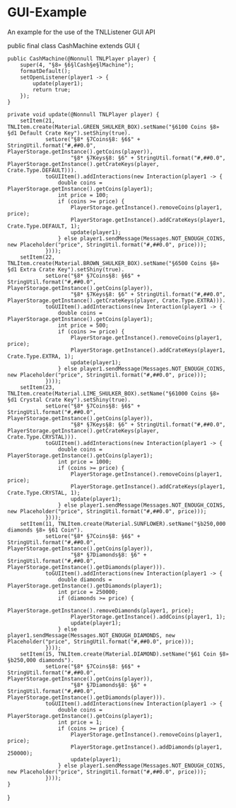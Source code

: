 # GUI-Example
An example for the use of the TNLListener GUI API

public final class CashMachine extends GUI {

    public CashMachine(@Nonnull TNLPlayer player) {
        super(4, "§8» §6§lCash§e§lMachine");
        formatDefault();
        setOpenListener(player1 -> {
            update(player1);
            return true;
        });
    }

    private void update(@Nonnull TNLPlayer player) {
        setItem(21, TNLItem.create(Material.GREEN_SHULKER_BOX).setName("§6100 Coins §8» §d1 Default Crate Key").setShiny(true).
                setLore("§8* §7Coins§8: §6$" + StringUtil.format("#,##0.0", PlayerStorage.getInstance().getCoins(player)),
                        "§8* §7Keys§8: §6" + StringUtil.format("#,##0.0", PlayerStorage.getInstance().getCrateKeys(player, Crate.Type.DEFAULT))).
                toGUIItem().addInteractions(new Interaction(player1 -> {
                    double coins = PlayerStorage.getInstance().getCoins(player1);
                    int price = 100;
                    if (coins >= price) {
                        PlayerStorage.getInstance().removeCoins(player1, price);
                        PlayerStorage.getInstance().addCrateKeys(player1, Crate.Type.DEFAULT, 1);
                        update(player1);
                    } else player1.sendMessage(Messages.NOT_ENOUGH_COINS, new Placeholder("price", StringUtil.format("#,##0.0", price)));
                })));
        setItem(22, TNLItem.create(Material.BROWN_SHULKER_BOX).setName("§6500 Coins §8» §d1 Extra Crate Key").setShiny(true).
                setLore("§8* §7Coins§8: §6$" + StringUtil.format("#,##0.0", PlayerStorage.getInstance().getCoins(player)),
                        "§8* §7Keys§8: §6" + StringUtil.format("#,##0.0", PlayerStorage.getInstance().getCrateKeys(player, Crate.Type.EXTRA))).
                toGUIItem().addInteractions(new Interaction(player1 -> {
                    double coins = PlayerStorage.getInstance().getCoins(player1);
                    int price = 500;
                    if (coins >= price) {
                        PlayerStorage.getInstance().removeCoins(player1, price);
                        PlayerStorage.getInstance().addCrateKeys(player1, Crate.Type.EXTRA, 1);
                        update(player1);
                    } else player1.sendMessage(Messages.NOT_ENOUGH_COINS, new Placeholder("price", StringUtil.format("#,##0.0", price)));
                })));
        setItem(23, TNLItem.create(Material.LIME_SHULKER_BOX).setName("§61000 Coins §8» §d1 Crystal Crate Key").setShiny(true).
                setLore("§8* §7Coins§8: §6$" + StringUtil.format("#,##0.0", PlayerStorage.getInstance().getCoins(player)),
                        "§8* §7Keys§8: §6" + StringUtil.format("#,##0.0", PlayerStorage.getInstance().getCrateKeys(player, Crate.Type.CRYSTAL))).
                toGUIItem().addInteractions(new Interaction(player1 -> {
                    double coins = PlayerStorage.getInstance().getCoins(player1);
                    int price = 1000;
                    if (coins >= price) {
                        PlayerStorage.getInstance().removeCoins(player1, price);
                        PlayerStorage.getInstance().addCrateKeys(player1, Crate.Type.CRYSTAL, 1);
                        update(player1);
                    } else player1.sendMessage(Messages.NOT_ENOUGH_COINS, new Placeholder("price", StringUtil.format("#,##0.0", price)));
                })));
        setItem(11, TNLItem.create(Material.SUNFLOWER).setName("§b250,000 diamonds §8» §61 Coin").
                setLore("§8* §7Coins§8: §6$" + StringUtil.format("#,##0.0", PlayerStorage.getInstance().getCoins(player)),
                        "§8* §7Diamonds§8: §6" + StringUtil.format("#,##0.0", PlayerStorage.getInstance().getDiamonds(player))).
                toGUIItem().addInteractions(new Interaction(player1 -> {
                    double diamonds = PlayerStorage.getInstance().getDiamonds(player1);
                    int price = 250000;
                    if (diamonds >= price) {
                        PlayerStorage.getInstance().removeDiamonds(player1, price);
                        PlayerStorage.getInstance().addCoins(player1, 1);
                        update(player1);
                    } else player1.sendMessage(Messages.NOT_ENOUGH_DIAMONDS, new Placeholder("price", StringUtil.format("#,##0.0", price)));
                })));
        setItem(15, TNLItem.create(Material.DIAMOND).setName("§61 Coin §8» §b250,000 diamonds").
                setLore("§8* §7Coins§8: §6$" + StringUtil.format("#,##0.0", PlayerStorage.getInstance().getCoins(player)),
                        "§8* §7Diamonds§8: §6" + StringUtil.format("#,##0.0", PlayerStorage.getInstance().getDiamonds(player))).
                toGUIItem().addInteractions(new Interaction(player1 -> {
                    double coins = PlayerStorage.getInstance().getCoins(player1);
                    int price = 1;
                    if (coins >= price) {
                        PlayerStorage.getInstance().removeCoins(player1, price);
                        PlayerStorage.getInstance().addDiamonds(player1, 250000);
                        update(player1);
                    } else player1.sendMessage(Messages.NOT_ENOUGH_COINS, new Placeholder("price", StringUtil.format("#,##0.0", price)));
                })));
    }
}
